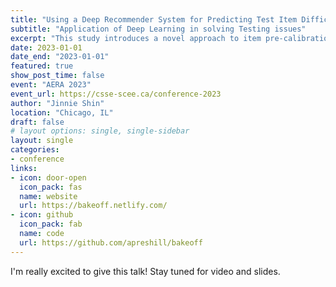 ```yaml
---
title: "Using a Deep Recommender System for Predicting Test Item Difficulty with Content Coding"
subtitle: "Application of Deep Learning in solving Testing issues"
excerpt: "This study introduces a novel approach to item pre-calibration using item content coding. The current method associates the metadata gathered from the items —content code and examinee information — to predict item difficulty with high-performance accuracy. We demonstrated a novel application of a deep collaborative filtering system in the pre-calibration process. This study has the potential to contribute to the methodology and the current practices of test development by providing the benefits of item content coding combined with data-informed and machine-learning approaches for estimating item difficulty. The approach we illustrate helps overcome the costly process of item field testing and can be used to calibrate large numbers of items in both an efficient and cost-effective manner."
date: 2023-01-01
date_end: "2023-01-01"
featured: true
show_post_time: false
event: "AERA 2023"
event_url: https://csse-scee.ca/conference-2023
author: "Jinnie Shin"
location: "Chicago, IL"
draft: false
# layout options: single, single-sidebar
layout: single
categories:
- conference
links:
- icon: door-open
  icon_pack: fas
  name: website
  url: https://bakeoff.netlify.com/
- icon: github
  icon_pack: fab
  name: code
  url: https://github.com/apreshill/bakeoff
---
```


I'm really excited to give this talk! Stay tuned for video and slides.